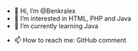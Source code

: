 - 👋 Hi, I’m @Benkralex
- 👀 I’m interested in HTML, PHP and Java
- 🌱 I’m currently learning Java
<!--- 💞️ I’m looking to collaborate on ...--->
- 📫 How to reach me: GitHub comment

<!---
Benkralex/Benkralex is a ✨ special ✨ repository because its `README.md` (this file) appears on your GitHub profile.
You can click the Preview link to take a look at your changes.
--->

